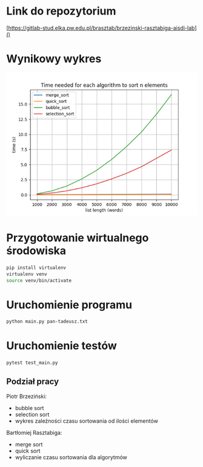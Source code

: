# Link do repozytorium
[https://gitlab-stud.elka.pw.edu.pl/brasztab/brzezinski-rasztabiga-aisdi-lab]()

# Wynikowy wykres
![graph](graph.png)

# Przygotowanie wirtualnego środowiska
```bash
pip install virtualenv
virtualenv venv
source venv/bin/activate
```

# Uruchomienie programu
```bash
python main.py pan-tadeusz.txt
```

# Uruchomienie testów
```bash
pytest test_main.py
```

## Podział pracy
Piotr Brzeziński:
- bubble sort
- selection sort
- wykres zależności czasu sortowania od ilości elementów

Bartłomiej Rasztabiga:
- merge sort
- quick sort
- wyliczanie czasu sortowania dla algorytmów
